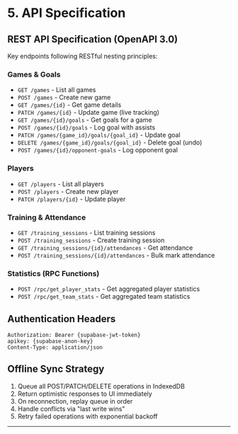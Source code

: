 # 5. API Specification

## REST API Specification (OpenAPI 3.0)

Key endpoints following RESTful nesting principles:

### Games & Goals
- `GET /games` - List all games
- `POST /games` - Create new game
- `GET /games/{id}` - Get game details
- `PATCH /games/{id}` - Update game (live tracking)
- `GET /games/{id}/goals` - Get goals for a game
- `POST /games/{id}/goals` - Log goal with assists
- `PATCH /games/{game_id}/goals/{goal_id}` - Update goal
- `DELETE /games/{game_id}/goals/{goal_id}` - Delete goal (undo)
- `POST /games/{id}/opponent-goals` - Log opponent goal

### Players
- `GET /players` - List all players
- `POST /players` - Create new player
- `PATCH /players/{id}` - Update player

### Training & Attendance
- `GET /training_sessions` - List training sessions
- `POST /training_sessions` - Create training session
- `GET /training_sessions/{id}/attendances` - Get attendance
- `POST /training_sessions/{id}/attendances` - Bulk mark attendance

### Statistics (RPC Functions)
- `POST /rpc/get_player_stats` - Get aggregated player statistics
- `POST /rpc/get_team_stats` - Get aggregated team statistics

## Authentication Headers
```http
Authorization: Bearer {supabase-jwt-token}
apikey: {supabase-anon-key}
Content-Type: application/json
```

## Offline Sync Strategy
1. Queue all POST/PATCH/DELETE operations in IndexedDB
2. Return optimistic responses to UI immediately
3. On reconnection, replay queue in order
4. Handle conflicts via "last write wins"
5. Retry failed operations with exponential backoff

---
